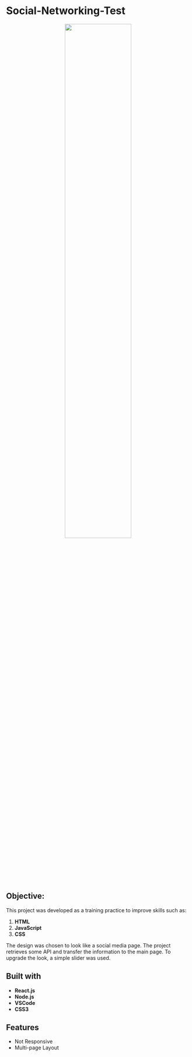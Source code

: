 # Social-Networking-Test

<p align="center"><img src="https://user-images.githubusercontent.com/102605061/164264591-00474da3-66ca-4d16-ab66-471ddc4ae117.jpg" width="60%" height="60%"> <p>

## Objective:

This project was developed as a training practice to improve skills such as:

1. **HTML**
2. **JavaScript**
3. **CSS**

The design was chosen to look like a social media page. 
The project retrieves some API and transfer the information to the main page. 
To upgrade the look, a simple slider was used.

## Built with

* **React.js**
* **Node.js**
* **VSCode**
* **CSS3**

## Features

* Not Responsive
* Multi-page Layout
